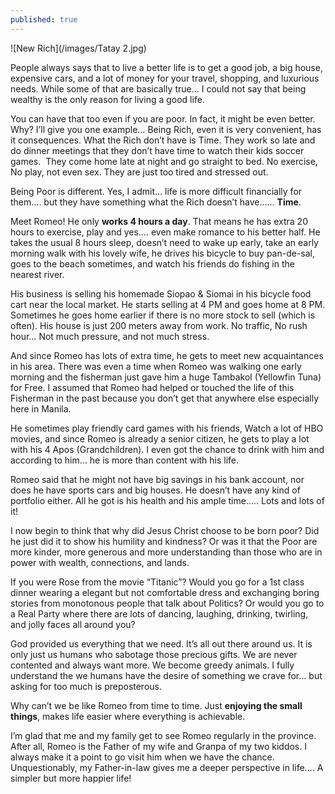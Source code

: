 ```yaml
---
published: true
---
```

![New Rich](/images/Tatay 2.jpg)

People always says that to live a better life is to get a good job, a big house, expensive cars, and a lot of money for your travel, shopping, and luxurious needs.
While some of that are basically true… I could not say that being wealthy is the only reason for living a good life.

You can have that too even if you are poor. In fact, it might be even better. Why? I’ll give you one example…
Being Rich, even it is very convenient, has it consequences. What the Rich don’t have is Time. They work so late and do dinner meetings that they don’t have time to watch their kids soccer games. ️
They come home late at night and go straight to bed. No exercise, No play, not even sex. They are just too tired and stressed out.

Being Poor is different. Yes, I admit… life is more difficult financially for them…. but they have something what the Rich doesn’t have…… **Time**. 

Meet Romeo! He only **works 4 hours a day**. That means he has extra 20 hours to exercise, play and yes…. even make romance to his better half.
He takes the usual 8 hours sleep, doesn’t need to wake up early, take an early morning walk with his lovely wife, he drives his bicycle to buy pan-de-sal, goes to the beach sometimes, and watch his friends do fishing in the nearest river.

His business is selling his homemade Siopao & Siomai in his bicycle food cart near the local market. He starts selling at 4 PM and goes home at 8 PM. Sometimes he goes home earlier if there is no more stock to sell (which is often). His house is just 200 meters away from work. No traffic, No rush hour…
Not much pressure, and not much stress.

And since Romeo has lots of extra time, he gets to meet new acquaintances in his area. There was even a time when Romeo was walking one early morning and the fisherman just gave him a huge Tambakol (Yellowfin Tuna) for Free. 
I assumed that Romeo had helped or touched the life of this Fisherman in the past because you don’t get that anywhere else especially here in Manila.

He sometimes play friendly card games with his friends, Watch a lot of HBO movies, and since Romeo is already a senior citizen, he gets to play a lot with his 4 Apos (Grandchildren).
I even got the chance to drink with him and according to him… he is more than content with his life.

Romeo said that he might not have big savings in his bank account, nor does he have sports cars and big houses. He doesn’t have any kind of portfolio either. All he got is his health and his ample time….. Lots and lots of it!

I now begin to think that why did Jesus Christ choose to be born poor? Did he just did it to show his humility and kindness? Or was it that the Poor are more kinder, more generous and more understanding than those who are in power with wealth, connections, and lands.

If you were Rose from the movie “Titanic”? Would you go for a 1st class dinner wearing a elegant but not comfortable dress and exchanging boring stories from monotonous people that talk about Politics?
Or would you go to a Real Party where there are lots of dancing, laughing, drinking, twirling, and jolly faces all around you?

God provided us everything that we need. It’s all out there around us. It is only just us humans who sabotage those precious gifts. We are never contented and always want more. We become greedy animals.
I fully understand the we humans have the desire of something we crave for… but asking for too much is preposterous.

Why can’t we be like Romeo from time to time. Just **enjoying the small things**, makes life easier where everything is achievable.

I’m glad that me and my family get to see Romeo regularly in the province. After all, Romeo is the Father of my wife and Granpa of my two kiddos.
I always make it a point to go visit him when we have the chance. Unquestionably, my Father-in-law gives me a deeper perspective in life…. A simpler but more happier life!